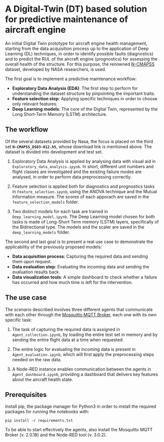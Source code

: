 # A Digital-Twin (DT) based solution for predictive maintenance of aircraft engine
An initial Digital Twin prototype for aircraft engine health management, starting from the data acquisition process up to the application of Deep Learning (DL) techniques, in order to identify possible faults (diagnostics) and to predict the RUL of the aircraft engine (prognostics) for assessing the overall health of the structure. For this purpose, the renowned [N-CMAPSS](https://www.nasa.gov/intelligent-systems-division/discovery-and-systems-health/pcoe/pcoe-data-set-repository/#:~:text=Turbofan%20Engine%20Degradation%20Simulation%2D2) dataset, developed by NASA researchers, is used.

The first goal is to implement a predictive maintenance workflow:

+ **Exploratory Data Analysis (EDA)**: The first step to perform for understanding the dataset structure by pinpointing the important traits.
+ **Feature selection step**: Applying specific techniques in order to choose only relevant features.
+ **Deep Learning models**: The core of the Digital Twin, represented by the Long Short-Term Memory (LSTM) architecture.

## The workflow 

Of the several datasets provided by Nasa, the focus is placed on the third set **`N-CMAPSS_DS03-012.h5`**, whose download link is mentioned above. The dataset is divided into development and test set.

1. Exploratory Data Analysis is applied by analysing data with visual aid in `Exploratory_data_analysis.ipynb`. In short, different unit numbers and flight classes are investigated and the existing failure modes are analysed, in order to perform data preprocessing correctly.
   
2. Feature selection is applied both for diagnostics and prognostics tasks in `Feature_selection.ipynb`, using the ANOVA technique and the Mutual Information measure. The scores of each apporach are saved in the `feature_selection_models` folder.

3. Two distinct models for each task are trained in `Deep_learning_model.ipynb`. The Deep Learning model chosen for both tasks is made of Long-Short Term memory (LSTM) layers, specifically of the Bidirectional type. The models and the scaler are saved in the `deep_learning_models` folder.

The second and last goal is to present a real use case to demonstrate the applicability of the previously proposed models:

+ **Data acquisition process**: Capturing the required data and sending them upon request.
+ **Data evaluation step**: Evaluating the incoming data and sending the evaluation results back.
+ **Data visualization tools**: A simple dashboard to check whether a failure has occurred and how much time is left for the intervention.

## The use case

The scenario described involves three different agents that communicate with each other through the [Mosquitto MQTT Broker](https://mosquitto.org/), each one with its own specific task: 

1. The task of capturing the required data is assigned in `Agent_collection.ipynb`, by loading the entire test set in memory and by sending the entire flight data at a time when requested.

2. The entire logic for evaluating the incoming data is present in `Agent_evaluation.ipynb`, which will first apply the preprocessing steps needed on the raw data.

3. A Node-RED instance enables communication between the agents in `Agent_dashboard.ipynb`, providing a dashboard that delivers key features about the aircraft health state.

## Prerequisites

Install pip, the package manager for Python3 in order to install the required packages for running the notebooks with:
```
pip install -r requirements.txt
```
To be able to start effectively the agents, also install the Mosquitto MQTT Broker (v. 2.0.18) and the Node-RED tool (v. 3.0.2).


